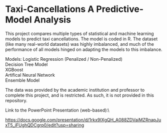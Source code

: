 # Taxi-Cancellations A Predictive-Model Analysis
This project compares multiple types of statistical and machine learning models to predict taxi cancellations. 
The model is coded in R. The dataset (like many real-world datasets) was highly imbalanced, and much of the performance of all models hinged on adapting the models to this imbalance.

Models:
  Logistic Regression (Penalized / Non-Penalized)\
  Decision Tree Model\
  XGBoost\
  Artifical Neural Network\
  Ensemble Model

  The data was provided by the academic institution and professor to complete this project, and is restricted. As such, it is not provided in this repository.


Link to the PowerPoint Presentation (web-based):\

https://docs.google.com/presentation/d/1rkx9IXgQH_A088ZDVaiMZRnapJuxT5_iFUghQDCgrp0/edit?usp=sharing

